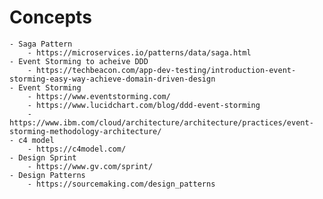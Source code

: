 # Concepts

    - Saga Pattern
        - https://microservices.io/patterns/data/saga.html
    - Event Storming to acheive DDD
        - https://techbeacon.com/app-dev-testing/introduction-event-storming-easy-way-achieve-domain-driven-design
    - Event Storming
        - https://www.eventstorming.com/
        - https://www.lucidchart.com/blog/ddd-event-storming
        - https://www.ibm.com/cloud/architecture/architecture/practices/event-storming-methodology-architecture/
    - c4 model
        - https://c4model.com/
    - Design Sprint
        - https://www.gv.com/sprint/
    - Design Patterns
        - https://sourcemaking.com/design_patterns
